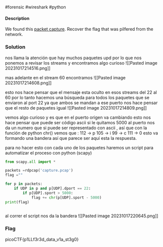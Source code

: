 #forensic #wireshark #python 
#### Description
We found this [packet capture](https://jupiter.challenges.picoctf.org/static/b506393b6f9d53b94011df000c534759/capture.pcap). Recover the flag that was pilfered from the network.

### Solution

nos llama la atención que hay muchos paquetes upd por lo que nos ponemos a revisar los streams y encontramos algo curioso 
![[Pasted image 20231017214516.png]]

mas adelante en el stream 60 encontramos 
![[Pasted image 20231017214608.png]]

esto nos hace pensar que el mensaje esta oculto en esos streams del 22 al 60 por lo tanto hacemos una búsqueda para todos los paquetes que se enviaron al port 22 ya que ambos se mandan a ese puerto nos hace pensar que el resto de paquetes igual 
![[Pasted image 20231017214809.png]]

vemos algo curioso y es que en el puerto origen va cambiando esto nos hace pensar que puede ser código ascii si le quitamos 5000 al puerto nos da un numero que si puede ser representado con ascii , así que con la función de python chr() vemos que :
112 -> p
105 -> i
99 -> c
111 -> 0
esto va formando una bandera así que parece ser aquí esta la respuesta.

para no hacer esto con cada uno de los paquetes haremos un script para automatizar el proceso con python (scapy)

```python 
from scapy.all import *

packets =rdpcap('capture.pcap')
flag =""

for p in packets:
	if UDP in p and p[UDP].dport == 22:
		if p[UDP].sport > 5000:
			flag += chr(p[UDP].sport - 5000)
print(flag)
			
```

al correr el script nos da la bandera 
![[Pasted image 20231017220645.png]]

### Flag
picoCTF{p1LLf3r3d_data_v1a_st3g0}